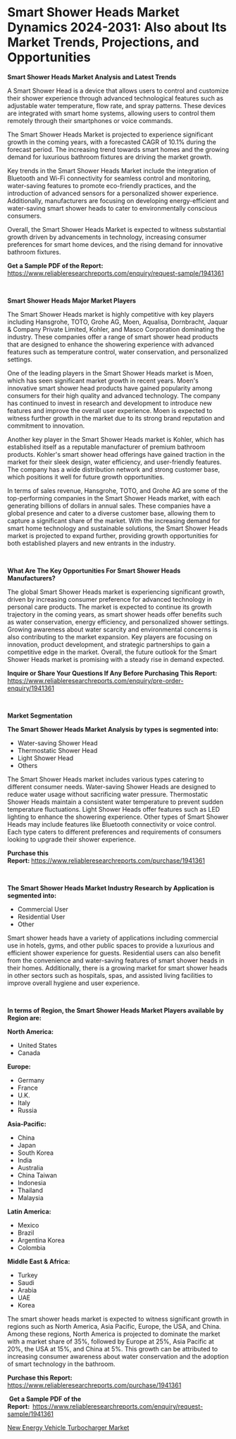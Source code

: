 <p><h1>Smart Shower Heads Market Dynamics 2024-2031: Also about Its Market Trends, Projections, and Opportunities</h1></p><p><strong>Smart Shower Heads Market Analysis and Latest Trends</strong></p>
<p><p>A Smart Shower Head is a device that allows users to control and customize their shower experience through advanced technological features such as adjustable water temperature, flow rate, and spray patterns. These devices are integrated with smart home systems, allowing users to control them remotely through their smartphones or voice commands.</p><p>The Smart Shower Heads Market is projected to experience significant growth in the coming years, with a forecasted CAGR of 10.1% during the forecast period. The increasing trend towards smart homes and the growing demand for luxurious bathroom fixtures are driving the market growth.</p><p>Key trends in the Smart Shower Heads Market include the integration of Bluetooth and Wi-Fi connectivity for seamless control and monitoring, water-saving features to promote eco-friendly practices, and the introduction of advanced sensors for a personalized shower experience. Additionally, manufacturers are focusing on developing energy-efficient and water-saving smart shower heads to cater to environmentally conscious consumers.</p><p>Overall, the Smart Shower Heads Market is expected to witness substantial growth driven by advancements in technology, increasing consumer preferences for smart home devices, and the rising demand for innovative bathroom fixtures.</p></p>
<p><strong>Get a Sample PDF of the Report:&nbsp;</strong> <a href="https://www.reliableresearchreports.com/enquiry/request-sample/1941361">https://www.reliableresearchreports.com/enquiry/request-sample/1941361</a></p>
<p>&nbsp;</p>
<p><strong>Smart Shower Heads Major Market Players</strong></p>
<p><p>The Smart Shower Heads market is highly competitive with key players including Hansgrohe, TOTO, Grohe AG, Moen, Aqualisa, Dornbracht, Jaquar & Company Private Limited, Kohler, and Masco Corporation dominating the industry. These companies offer a range of smart shower head products that are designed to enhance the showering experience with advanced features such as temperature control, water conservation, and personalized settings.</p><p>One of the leading players in the Smart Shower Heads market is Moen, which has seen significant market growth in recent years. Moen's innovative smart shower head products have gained popularity among consumers for their high quality and advanced technology. The company has continued to invest in research and development to introduce new features and improve the overall user experience. Moen is expected to witness further growth in the market due to its strong brand reputation and commitment to innovation.</p><p>Another key player in the Smart Shower Heads market is Kohler, which has established itself as a reputable manufacturer of premium bathroom products. Kohler's smart shower head offerings have gained traction in the market for their sleek design, water efficiency, and user-friendly features. The company has a wide distribution network and strong customer base, which positions it well for future growth opportunities.</p><p>In terms of sales revenue, Hansgrohe, TOTO, and Grohe AG are some of the top-performing companies in the Smart Shower Heads market, with each generating billions of dollars in annual sales. These companies have a global presence and cater to a diverse customer base, allowing them to capture a significant share of the market. With the increasing demand for smart home technology and sustainable solutions, the Smart Shower Heads market is projected to expand further, providing growth opportunities for both established players and new entrants in the industry.</p></p>
<p>&nbsp;</p>
<p><strong>What Are The Key Opportunities For Smart Shower Heads Manufacturers?</strong></p>
<p><p>The global Smart Shower Heads market is experiencing significant growth, driven by increasing consumer preference for advanced technology in personal care products. The market is expected to continue its growth trajectory in the coming years, as smart shower heads offer benefits such as water conservation, energy efficiency, and personalized shower settings. Growing awareness about water scarcity and environmental concerns is also contributing to the market expansion. Key players are focusing on innovation, product development, and strategic partnerships to gain a competitive edge in the market. Overall, the future outlook for the Smart Shower Heads market is promising with a steady rise in demand expected.</p></p>
<p><strong>Inquire or Share Your Questions If Any Before Purchasing This Report:</strong> <a href="https://www.reliableresearchreports.com/enquiry/pre-order-enquiry/1941361">https://www.reliableresearchreports.com/enquiry/pre-order-enquiry/1941361</a></p>
<p>&nbsp;</p>
<p><strong>Market Segmentation</strong></p>
<p><strong>The Smart Shower Heads Market Analysis by types is segmented into:</strong></p>
<p><ul><li>Water-saving Shower Head</li><li>Thermostatic Shower Head</li><li>Light Shower Head</li><li>Others</li></ul></p>
<p><p>The Smart Shower Heads market includes various types catering to different consumer needs. Water-saving Shower Heads are designed to reduce water usage without sacrificing water pressure. Thermostatic Shower Heads maintain a consistent water temperature to prevent sudden temperature fluctuations. Light Shower Heads offer features such as LED lighting to enhance the showering experience. Other types of Smart Shower Heads may include features like Bluetooth connectivity or voice control. Each type caters to different preferences and requirements of consumers looking to upgrade their shower experience.</p></p>
<p><strong>Purchase this Report:&nbsp;</strong><a href="https://www.reliableresearchreports.com/purchase/1941361">https://www.reliableresearchreports.com/purchase/1941361</a></p>
<p>&nbsp;</p>
<p><strong>The Smart Shower Heads Market Industry Research by Application is segmented into:</strong></p>
<p><ul><li>Commercial User</li><li>Residential User</li><li>Other</li></ul></p>
<p><p>Smart shower heads have a variety of applications including commercial use in hotels, gyms, and other public spaces to provide a luxurious and efficient shower experience for guests. Residential users can also benefit from the convenience and water-saving features of smart shower heads in their homes. Additionally, there is a growing market for smart shower heads in other sectors such as hospitals, spas, and assisted living facilities to improve overall hygiene and user experience.</p></p>
<p>&nbsp;</p>
<p><strong>In terms of Region, the Smart Shower Heads Market Players available by Region are:</strong></p>
<p>
    <p> <strong> North America: </strong>
        <ul>
            <li>United States</li>
            <li>Canada</li>
        </ul>
        </p> 
    <p> <strong> Europe: </strong>
        <ul>
            <li>Germany</li>
            <li>France</li>
            <li>U.K.</li>
            <li>Italy</li>
            <li>Russia</li>
        </ul>
        </p> 
    <p> <strong> Asia-Pacific: </strong>
        <ul>
            <li>China</li>
            <li>Japan</li>
            <li>South Korea</li>
            <li>India</li>
            <li>Australia</li>
            <li>China Taiwan</li>
            <li>Indonesia</li>
            <li>Thailand</li>
            <li>Malaysia</li>
        </ul>
        </p> 
    <p> <strong> Latin America: </strong>
        <ul>
            <li>Mexico</li>
            <li>Brazil</li>
            <li>Argentina Korea</li>
            <li>Colombia</li>
        </ul>
        </p> 
    <p> <strong> Middle East & Africa: </strong>
        <ul>
            <li>Turkey</li>
            <li>Saudi</li>
            <li>Arabia</li>
            <li>UAE</li>
            <li>Korea</li>
        </ul>
    </p>
    </p>
<p><p>The smart shower heads market is expected to witness significant growth in regions such as North America, Asia Pacific, Europe, the USA, and China. Among these regions, North America is projected to dominate the market with a market share of 35%, followed by Europe at 25%, Asia Pacific at 20%, the USA at 15%, and China at 5%. This growth can be attributed to increasing consumer awareness about water conservation and the adoption of smart technology in the bathroom.</p></p>
<p><strong>Purchase this Report: </strong><a href="https://www.reliableresearchreports.com/purchase/1941361">https://www.reliableresearchreports.com/purchase/1941361</a></p>
<p>&nbsp;<strong>Get a Sample PDF of the Report:&nbsp;&nbsp;</strong><a href="https://www.reliableresearchreports.com/enquiry/request-sample/1941361">https://www.reliableresearchreports.com/enquiry/request-sample/1941361</a></p>
<p><strong></strong></p>
<p><p><a href="https://changeable-paste-463.notion.site/New-Energy-Vehicle-Turbocharger-Market-Analysis-Examines-its-Scope-on-Growth-Opportunities-and-Fore-0fc18a87aaf24073913db18675b22fb0">New Energy Vehicle Turbocharger Market</a></p></p>